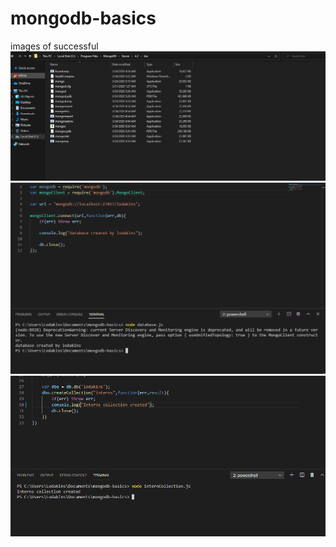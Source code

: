 # mongodb-basics
images of successful 
![Image of exe files](https://github.com/Lodakins/mongodb-basics/blob/master/mongo1.PNG)
![Image of exe files](https://github.com/Lodakins/mongodb-basics/blob/master/mongo2.PNG)
![Image of exe files](https://github.com/Lodakins/mongodb-basics/blob/master/mong3.PNG)